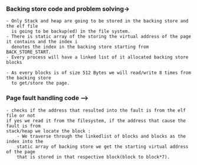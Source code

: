 ### Backing store code and problem solving->
    - Only Stack and heap are going to be stored in the backing store and the elf file
      is going to be backup(ed) in the file system.
    - There is static array of the storing the virtual address of the page it contains and the index i 
      denotes the index in the backing store starting from BACK_STORE_START.
    - Every process will have a linked list of it allocated backing store blocks

    - As every blocks is of size 512 Bytes we will read/write 8 times from the backing store
      to get/store the page.

### Page fault  handling code -->
    - checks if the address that resulted into the fault is from the elf file or not 
	if yes we read it from the filesystem, if the address that cause the fault is from
	stack/heap we locate the block :
	    - We traverse through the linkedlist of blocks and blocks as the index into the	
		static array of backing store we get the starting virtual address of the page
		that is stored in that respective block(block to block*7).
